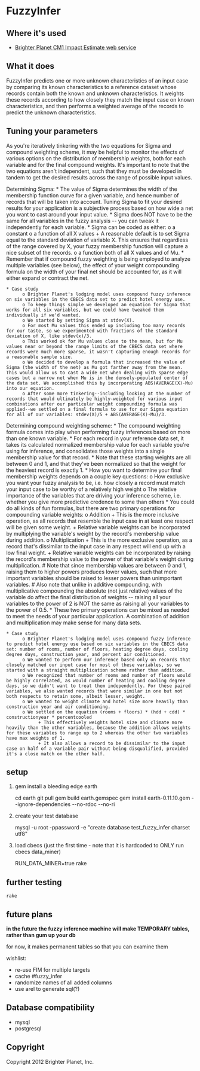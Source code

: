 # FuzzyInfer

## Where it's used

* [Brighter Planet CM1 Impact Estimate web service](http://impact.brighterplanet.com) 

## What it does

FuzzyInfer predicts one or more unknown characteristics of an input case by comparing its known characteristics to a reference dataset whose records contain both the known and unknown characteristics. It weights these records according to how closely they match the input case on known characteristics, and then performs a weighted average of the records to predict the unknown characteristics.

## Tuning your parameters

As you're iteratively tinkering with the two equations for Sigma and compound weighting scheme, it may be helpful to monitor the effects of various options on the distribution of membership weights, both for each variable and for the final compound weights. It's important to note that the two equations aren't independent, such that they must be developed in tandem to get the desired results across the range of possible input values.

Determining Sigma:
    * The value of Sigma determines the width of the membership function curve for a given variable, and hence number of records that will be taken into account. Tuning Sigma to fit your desired results for your application is a subjective process based on how wide a net you want to cast around your input value.
    * Sigma does NOT have to be the same for all variables in the fuzzy analysis -- you can tweak it independently for each variable.
    * Sigma can be coded as either:
          o a constant
          o a function of all X values
                + A reasonable default is to set Sigma equal to the standard deviation of variable X. This ensures that regardless of the range covered by X, your fuzzy membership function will capture a nice subset of the records.
          o a function both of all X values and of Mu.
    * Remember that if compound fuzzy weighting is being employed to analyze multiple variables (see below), the effect of your weight compounding formula on the width of your final net should be accounted for, as it will either expand or contract the net.

    * Case study
          o Brighter Planet's lodging model uses compound fuzzy inference on six variables in the CBECS data set to predict hotel energy use.
          o To keep things simple we developed an equation for Sigma that works for all six variables, but we could have tweaked them individually if we'd wanted.
          o We started by setting Sigma at stdev(X).
          o For most Mu values this ended up including too many records for our taste, so we experimented with fractions of the standard deviation of X, like stdev(x)/3.
          o This worked ok for Mu values close to the mean, but for Mu values near or beyond the range limits of the CBECS data set where records were much more sparse, it wasn't capturing enough records for a reasonable sample size.
          o We decided to develop a formula that increased the value of Sigma (the width of the net) as Mu got farther away from the mean. This would allow us to cast a wide net when dealing with sparse edge cases but a narrow net when Mu is in the densely-populated center of the data set. We accomplished this by incorporating ABS(AVERAGE(X)-Mu) into our equation.
          o After some more tinkering--including looking at the number of records that would ultimately be highly-weighted for various input combinations after our particular weight compounding formula was applied--we settled on a final formula to use for our Sigma equation for all of our variables: stdev(X)/5 + ABS(AVERAGE(X)-Mu)/3.

Determining compound weighting scheme:
    * The compound weighting formula comes into play when performing fuzzy inferences based on more than one known variable.
    * For each record in your reference data set, it takes its calculated normalized membership value for each variable you're using for inference, and consolidates those weights into a single membership value for that record.
    * Note that these starting weights are all between 0 and 1, and that they've been normalized so that the weight for the heaviest record is exactly 1.
    * How you want to determine your final membership weights depends on a couple key questions:
          o How exclusive you want your fuzzy analysis to be, i.e. how closely a record must match your input case to be worthy of a relatively high weight
          o The relative importance of the variables that are driving your inference scheme, i.e. whether you give more predictive credence to some than others
    * You could do all kinds of fun formulas, but there are two primary operations for compounding variable weights:
          o Addition
                + This is the more inclusive operation, as all records that resemble the input case in at least one respect will be given some weight.
                + Relative variable weights can be incorporated by multiplying the variable's weight by the record's membership value during addition.
          o Multiplication
                + This is the more exclusive operation, as a record that's dissimilar to the input case in any respect will end up with a low final weight.
                + Relative variable weights can be incorporated by raising the record's membership value to the power of that variable's weight during multiplication.
                      # Note that since membership values are between 0 and 1, raising them to higher powers produces lower values, such that more important variables should be raised to lesser powers than unimportant variables.
                      # Also note that unlike in additive compounding, with multiplicative compounding the absolute (not just relative) values of the variable do affect the final distribution of weights -- raising all your variables to the power of 2 is NOT the same as raising all your variables to the power of 0.5.
    * These two primary operations can be mixed as needed to meet the needs of your particular application. A combination of addition and multiplication may make sense for many data sets.

    * Case study
          o Brighter Planet's lodging model uses compound fuzzy inference to predict hotel energy use based on six variables in the CBECS data set: number of rooms, number of floors, heating degree days, cooling degree days, construction year, and percent air conditioned.
          o We wanted to perform our inference based only on records that closely matched our input case for most of these variables, so we started with a straight multiplication scheme rather than addition.
          o We recognized that number of rooms and number of floors would be highly correlated, as would number of heating and cooling degree days, so we didn't want to treat them independently. For these paired variables, we also wanted records that were similar in one but not both respects to retain some, albeit lesser, weight.
          o We wanted to weight climate and hotel size more heavily than construction year and air conditioning.
          o We settled on the equation (rooms + floors) * (hdd + cdd) * constructionyear * percentcooled
                + This effectively weights hotel size and climate more heavily than the other variables, because the addition allows weights for these variables to range up to 2 whereas the other two variables have max weights of 1.
                + It also allows a record to be dissimilar to the input case on half of a variable pair without being disqualified, provided it's a close match on the other half.


## setup

1) gem install a bleeding edge earth

    cd earth
    git pull
    gem build earth.gemspec
    gem install earth-0.11.10.gem --ignore-dependencies --no-rdoc --no-ri

2) create your test database

    mysql -u root -ppassword -e "create database test_fuzzy_infer charset utf8"

3) load cbecs (just the first time - note that it is hardcoded to ONLY run cbecs data_miner)

    RUN_DATA_MINER=true rake

## further testing

    rake

## future plans

**in the future the fuzzy inference machine will make TEMPORARY tables, rather than gum up your db**

for now, it makes permanent tables so that you can examine them

wishlist:

* re-use FIM for multiple targets
* cache #fuzzy_infer
* randomize names of all added columns
* use arel to generate sql(?)

## Database compatibility

* mysql
* postgresql

## Copyright

Copyright 2012 Brighter Planet, Inc.
